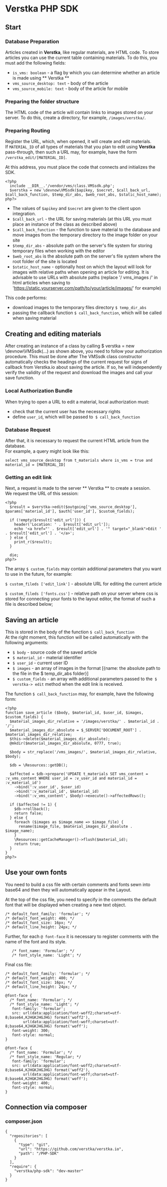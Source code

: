 # Verstka PHP SDK

## Start

### Database Preparation
Articles created in **Verstka**, like regular materials, are HTML code.
To store articles you can use the current table containing materials.
To do this, you must add the following fields:
* `is_vms: boolean` - a flag by which you can determine whether an article is made using ** Verstka **
* `vms_source_desktop: text` - body of the article
* `vms_source_mobile: text` - body of the article for mobile

### Preparing the folder structure
The HTML code of the article will contain links to images stored on your server.
To do this, create a directory, for example, `/images/verstka/`.

### Preparing Routing
Register the URL, which, when opened, it will create and edit materials. <br>
If `MATERIAL_ID` of all types of materials that you plan to edit using **Verstka** pass-through, then such a URL may, for example, have the form `/verstka_edit/[MATERIAL_ID]`.

At this address, you must place the code that connects and initializes the SDK.

```
<?php
  include __DIR__.'/vendor/vms/class.VMSsdk.php';
  $verstka = new \devnow\VMSsdk($apikey, $secret, $call_back_url, $call_back_function, $temp_dir_abs, $web_root_abs, $static_host_name);
php?>
```
* The values of `$apikey` and `$secret` are given to the client upon integration.
* `$call_back_url` - the URL for saving materials (at this URL you must place an instance of the class as described above)
* `$call_back_function` - the function to save material to the database and move images from the temporary directory to the image folder on your site
* `$temp_dir_abs` - absolute path on the server's file system for storing temporary files when working with the editor
* `$web_root_abs` is the absolute path on the server's file system where the root folder of the site is located
* `$static_host_name` - optionally host on which the layout will look for images with relative paths when opening an article for editing. It is advisable to use URLs with absolute paths (replace '/ vms_images /' in html articles when saving to 'https://static.yourserver.com/path/to/your/article/images/' for example)


This code performs:
* download images to the temporary files directory `$ temp_dir_abs`
* passing the callback function `$ call_back_function`, which will be called when saving material

## Creating and editing materials

After creating an instance of a class by calling $ verstka = new \devnow\VMSsdk(...) as shown above, you need to follow your authorization procedure. This must be done after The VMSsdk class constructor automatically checks the headings of the current request for signs of callback from Verstka.io about saving the article. If so, he will independently verify the validity of the request and download the images and call your save function.

### Local Authorization Bundle

When trying to open a URL to edit a material, local authorization must: <br>
* check that the current user has the necessary rights
* define `user_id`, which will be passed to` $ call_back_function`

### Database Request
After that, it is necessary to request the current HTML article from the database. <br>
For example, a query might look like this:
```
select vms_source_desktop from t_materials where is_vms = true and material_id = [MATERIAL_ID]
```

### Getting an edit link
Next, a request is made to the server ** Verstka ** to create a session. <br>
We request the URL of this session:

```
<?php
  $result = $verstka->edit($outgoing['vms_source_desktop'], $params['material_id'], $auth['user_id'], $custom_fields);
  
  if (!empty($result['edit_url'])) {
    header('Location: ' . $result['edit_url']);
    echo '<a href="' . $result['edit_url'] . '" target="_blank">Edit ' . $result['edit_url'] . '</a>';
  } else {
    print_r($result);
  }
  
  die;
php?>
```

The array `$ custom_fields` may contain additional parameters that you want to use in the future, for example:

`$ custom_fileds ['edit_link']` - absolute URL for editing the current article

`$ custom_fileds ['fonts.css']` - relative path on your server where css is stored for connecting your fonts to the layout editor, the format of such a file is described below;

## Saving an article

This is stored in the body of the function `$ call_back_function` <br>
At the right moment, this function will be called automatically with the following arguments: <br>
* `$ body` - source code of the saved article
* `$ material_id` - material identifier
* `$ user_id` - current user ID
* `$ images` - an array of images in the format [{name: the absolute path to the file in the $ temp_dir_abs folder}]
* `$ custom_fields` - an array with additional parameters passed to the` $ verstka-> edit` method when the edit link is received.

The function `$ call_back_function` may, for example, have the following form:
```
<?php
function save_article ($body, $material_id, $user_id, $images, $custom_fields) {
  $material_images_dir_relative = '/images/verstka/' . $material_id . '/';
  $material_images_dir_absolute = $_SERVER['DOCUMENT_ROOT'] . $material_images_dir_relative;
  $this->delete($material_images_dir_absolute);
  @mkdir($material_images_dir_absolute, 0777, true);

  $body = str_replace('/vms_images/', $material_images_dir_relative, $body);

  $db = \Resources::getDB();

  $affected = $db->prepare('UPDATE t_materials SET vms_content = :v_vms_content WHERE user_id = :v_user_id and material_id = :v_material_id')
    ->bind(':v_user_id', $user_id)
    ->bind(':v_material_id', $material_id)
    ->bind(':v_vms_content', $body)->execute()->affectedRows();

  if ($affected != 1) {
    $db->rollback();
    return false;
  } else {
    foreach ($images as $image_name => $image_file) {
      rename($image_file, $material_images_dir_absolute . $image_name);
    }
    \Resources::getCacheManager()->flush($material_id);
    return true;
  }
}
php?>
```

## Use your own fonts

You need to build a css file with certain comments and fonts sewn into base64 and then they will automatically appear in the Layout.

At the top of the css file, you need to specify in the comments the default font that will be displayed when creating a new text object.
```
/* default_font_family: 'formular'; */
/* default_font_weight: 400; */
/* default_font_size: 16px; */
/* default_line_height: 24px; */
```

Further, for each `@ font-face` it is necessary to register comments with the name of the font and its style.
```
   /* font_name: 'Formular'; */
   /* font_style_name: 'Light'; */
```

Final css file:
```
/* default_font_family: 'formular'; */
/* default_font_weight: 400; */
/* default_font_size: 16px; */
/* default_line_height: 24px; */

@font-face {
  /* font_name: 'Formular'; */
  /* font_style_name: 'Light'; */
   font-family: 'formular';
   src: url(data:application/font-woff2;charset=utf-8;base64,KJHGKJHGJHG) format('woff2'),
        url(data:application/font-woff;charset=utf-8;base64,KJHGKJHGJHG) format('woff');
   font-weight: 300;
   font-style: normal;
}

@font-face {
  /* font_name: 'Formular'; */
  /* font_style_name: 'Regular; */
   font-family: 'formular';
   src: url(data:application/font-woff2;charset=utf-8;base64,KJHGKJHGJHG) format('woff2'),
        url(data:application/font-woff;charset=utf-8;base64,KJHGKJHGJHG) format('woff');
   font-weight: 400;
   font-style: normal;
}
```

## Connection via composer

### composer.json

```
{
  "repositories": [
    {
      "type": "git",
      "url": "https://github.com/verstka/verstka.io",
      "path": "/PHP-SDK"
    }
  ],
  "require": {
    "verstka/php-sdk": "dev-master"
  }
}
```
